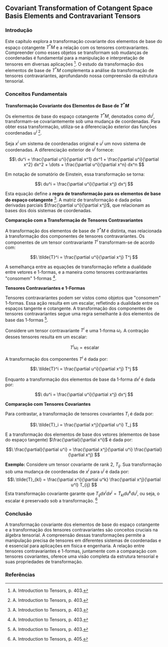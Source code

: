## Covariant Transformation of Cotangent Space Basis Elements and Contravariant Tensors

### Introdução
Este capítulo explora a transformação covariante dos elementos de base do espaço cotangente $T^*M$ e a relação com os tensores contravariantes. Compreender como esses objetos se transformam sob mudanças de coordenadas é fundamental para a manipulação e interpretação de tensores em diversas aplicações [^403]. O estudo da transformação dos elementos de base de $T^*M$ complementa a análise da transformação de tensores contravariantes, aprofundando nossa compreensão da estrutura tensorial.

### Conceitos Fundamentais

**Transformação Covariante dos Elementos de Base de $T^*M$**

Os elementos de base do espaço cotangente $T^*M$, denotados como $du^i$, transformam-se covariantemente sob uma mudança de coordenadas. Para obter essa transformação, utiliza-se a diferenciação exterior das funções coordenadas $u^i$ [^403].

Seja $x^i$ um sistema de coordenadas original e $u^i$ um novo sistema de coordenadas. A diferenciação exterior de $u^i$ fornece:

$$\
du^i = \frac{\partial u^i}{\partial x^1} dx^1 + \frac{\partial u^i}{\partial x^2} dx^2 + \dots + \frac{\partial u^i}{\partial x^n} dx^n
$$

Em notação de somatório de Einstein, essa transformação se torna:

$$\
du^i = \frac{\partial u^i}{\partial x^j} dx^j
$$

Esta equação define a **regra de transformação para os elementos de base do espaço cotangente** [^403]. A matriz de transformação é dada pelas derivadas parciais $\frac{\partial u^i}{\partial x^j}$, que relacionam as bases dos dois sistemas de coordenadas.

**Comparação com a Transformação de Tensores Contravariantes**

A transformação dos elementos de base de $T^*M$ é distinta, mas relacionada à transformação dos componentes de tensores contravariantes. Os componentes de um tensor contravariante $T^i$ transformam-se de acordo com:

$$\
\tilde{T}^i = \frac{\partial u^i}{\partial x^j} T^j
$$

A semelhança entre as equações de transformação reflete a dualidade entre vetores e 1-formas, e a maneira como tensores contravariantes "consomem" 1-formas [^403].

**Tensores Contravariantes e 1-Formas**

Tensores contravariantes podem ser vistos como objetos que "consomem" 1-formas. Essa ação resulta em um escalar, refletindo a dualidade entre os espaços tangente e cotangente. A transformação dos componentes de tensores contravariantes segue uma regra semelhante à dos elementos de base das 1-formas [^403].

Considere um tensor contravariante $T^i$ e uma 1-forma $\omega_i$. A contração desses tensores resulta em um escalar:

$$\
T^i \omega_i = \text{escalar}
$$

A transformação dos componentes $T^i$ é dada por:

$$\
\tilde{T}^i = \frac{\partial u^i}{\partial x^j} T^j
$$

Enquanto a transformação dos elementos de base da 1-forma $dx^i$ é dada por:

$$\
du^i = \frac{\partial u^i}{\partial x^j} dx^j
$$

**Comparação com Tensores Covariantes**

Para contrastar, a transformação de tensores covariantes $T_i$ é dada por:

$$\
\tilde{T}_i = \frac{\partial x^j}{\partial u^i} T_j
$$

E a transformação dos elementos de base dos vetores (elementos de base do espaço tangente) $\frac{\partial}{\partial x^i}$ é dada por:

$$\
\frac{\partial}{\partial u^i} = \frac{\partial x^j}{\partial u^i} \frac{\partial}{\partial x^j}
$$

**Exemplo:**
Considere um tensor covariante de rank 2, $T_{ij}$. Sua transformação sob uma mudança de coordenadas de $x^i$ para $u^i$ é dada por:
$$\
\tilde{T}_{kl} = \frac{\partial x^i}{\partial u^k} \frac{\partial x^j}{\partial u^l} T_{ij}
$$
Esta transformação covariante garante que $T_{ij} dx^i dx^j = \tilde{T}_{kl} du^k du^l$, ou seja, o escalar é preservado sob a transformação. [^405]

### Conclusão
A transformação covariante dos elementos de base do espaço cotangente e a transformação dos tensores contravariantes são conceitos cruciais na álgebra tensorial. A compreensão dessas transformações permite a manipulação precisa de tensores em diferentes sistemas de coordenadas e é essencial para aplicações em física e engenharia. A relação entre tensores contravariantes e 1-formas, juntamente com a comparação com tensores covariantes, oferece uma visão completa da estrutura tensorial e suas propriedades de transformação.

### Referências
[^403]: A. Introduction to Tensors, p. 403.
[^405]: A. Introduction to Tensors, p. 405.
<!-- END -->